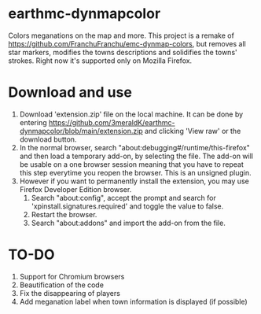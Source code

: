 # earthmc-dynmapcolor
Colors meganations on the map and more. This project is a remake of https://github.com/FranchuFranchu/emc-dynmap-colors, but removes all star markers, modifies the towns descriptions and solidifies the towns' strokes. Right now it's supported only on Mozilla Firefox.

# Download and use
1. Download 'extension.zip' file on the local machine. It can be done by entering https://github.com/3meraldK/earthmc-dynmapcolor/blob/main/extension.zip and clicking 'View raw' or the download button.
2. In the normal browser, search "about:debugging#/runtime/this-firefox" and then load a temporary add-on, by selecting the file. The add-on will be usable on a one browser session meaning that you have to repeat this step everytime you reopen the browser. This is an unsigned plugin.
3. However if you want to permanently install the extension, you may use Firefox Developer Edition browser.
    1. Search "about:config", accept the prompt and search for 'xpinstall.signatures.required' and toggle the value to false.
    2. Restart the browser.
    3. Search "about:addons" and import the add-on from the file.
     
# TO-DO
1. Support for Chromium browsers
2. Beautification of the code
3. Fix the disappearing of players
4. Add meganation label when town information is displayed (if possible)